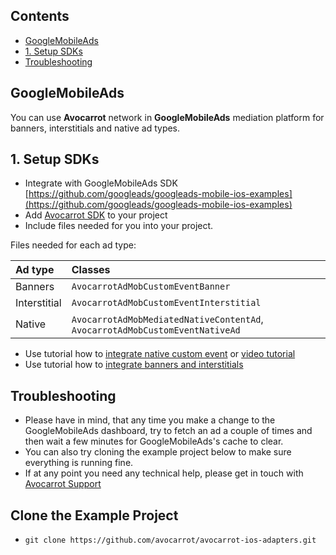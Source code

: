 ## Contents
* [GoogleMobileAds](#googlemobileads)
* [1. Setup SDKs](#1-setup-sdks)
* [Troubleshooting](#troubleshooting)



## GoogleMobileAds
You can use **Avocarrot** network in **GoogleMobileAds** mediation platform for banners, interstitials and native ad types.



## 1. Setup SDKs

* Integrate with GoogleMobileAds SDK [https://github.com/googleads/googleads-mobile-ios-examples](https://github.com/googleads/googleads-mobile-ios-examples)
* Add [Avocarrot SDK](https://github.com/avocarrot/avocarrot-ios-sdk) to your project
* Include files needed for you into your project.

Files needed for each ad type:

| Ad type | Classes |
|:----------------|:----------------|
| Banners | `AvocarrotAdMobCustomEventBanner` |
| Interstitial | `AvocarrotAdMobCustomEventInterstitial` |
| Native | `AvocarrotAdMobMediatedNativeContentAd`, `AvocarrotAdMobCustomEventNativeAd` |

* Use tutorial how to [integrate native custom event](https://developers.google.com/admob/ios/native-custom-events) or [video tutorial](https://www.youtube.com/watch?v=sFew8Squ4pE)
* Use tutorial how to [integrate banners and interstitials](https://developers.google.com/admob/ios/custom-events) 

## Troubleshooting

- Please have in mind, that any time you make a change to the GoogleMobileAds dashboard, try to fetch an ad a couple of times and then wait a few minutes for GoogleMobileAds's cache to clear.
- You can also try cloning the example project below to make sure everything is running fine.
- If at any point you need any technical help, please get in touch with [Avocarrot Support](https://docs.ampiri.com/)

## Clone the Example Project
* `git clone https://github.com/avocarrot/avocarrot-ios-adapters.git`

